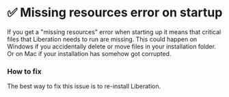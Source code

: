# ✅ Missing resources error on startup

If you get a "missing resources" error when starting up it means that critical files that Liberation needs to run are missing. This could happen on Windows if you accidentally delete or move files in your installation folder. Or on Mac if your installation has somehow got corrupted.&#x20;

### How to fix

The best way to fix this issue is to re-install Liberation.&#x20;

